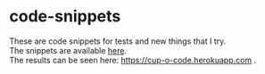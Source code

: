 # code-snippets
These are code snippets for tests and new things that I try.<br>
The snippets are available [here](https://github.com/O-K-G/code-snippets/tree/main/client/src/components).<br>
The results can be seen here: https://cup-o-code.herokuapp.com .
